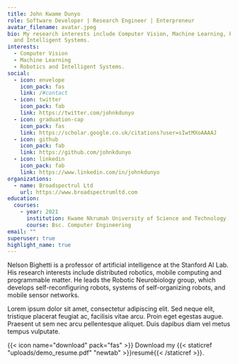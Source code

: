 ```yaml
---
title: John Kwame Dunyo
role: Software Developer | Research Engineer | Enterpreneur
avatar_filename: avatar.jpeg
bio: My research interests include Computer Vision, Machine Learning, Robotics
  and Intelligent Systems.
interests:
  - Computer Vision
  - Machine Learning
  - Robotics and Intelligent Systems.
social:
  - icon: envelope
    icon_pack: fas
    link: /#contact
  - icon: twitter
    icon_pack: fab
    link: https://twitter.com/johnkdunyo
  - icon: graduation-cap
    icon_pack: fas
    link: https://scholar.google.co.uk/citations?user=sIwtMXoAAAAJ
  - icon: github
    icon_pack: fab
    link: https://github.com/johnkdunyo
  - icon: linkedin
    icon_pack: fab
    link: https://www.linkedin.com/in/johnkdunyo
organizations:
  - name: Broadspectrul Ltd
    url: https://www.broadspectrumltd.com
education:
  courses:
    - year: 2021
      institution: Kwame Nkrumah University of Science and Technology
      course: Bsc. Computer Engineering
email: ""
superuser: true
highlight_name: true
---
```


Nelson Bighetti is a professor of artificial intelligence at the Stanford AI Lab. His research interests include distributed robotics, mobile computing and programmable matter. He leads the Robotic Neurobiology group, which develops self-reconfiguring robots, systems of self-organizing robots, and mobile sensor networks.

Lorem ipsum dolor sit amet, consectetur adipiscing elit. Sed neque elit, tristique placerat feugiat ac, facilisis vitae arcu. Proin eget egestas augue. Praesent ut sem nec arcu pellentesque aliquet. Duis dapibus diam vel metus tempus vulputate.

{{< icon name="download" pack="fas" >}} Download my {{< staticref "uploads/demo_resume.pdf" "newtab" >}}resumé{{< /staticref >}}.
